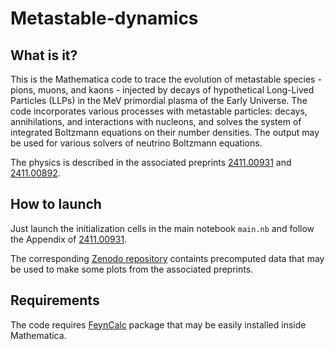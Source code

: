# Metastable-dynamics

## What is it?

This is the Mathematica code to trace the evolution of metastable species - pions, muons, and kaons - injected by decays of hypothetical Long-Lived Particles (LLPs) in the MeV primordial plasma of the Early Universe. The code incorporates various processes with metastable particles: decays, annihilations, and interactions with nucleons, and solves the system of integrated Boltzmann equations on their number densities. The output may be used for various solvers of neutrino Boltzmann equations.

The physics is described in the associated preprints [2411.00931](https://arxiv.org/abs/2411.00931) and [2411.00892](https://arxiv.org/abs/2411.00892). 


## How to launch

Just launch the initialization cells in the main notebook <code>main.nb</code> and follow the Appendix of [2411.00931](https://arxiv.org/abs/2411.00931). 

The corresponding [Zenodo repository](https://doi.org/10.5281/zenodo.14020343) containts precomputed data that may be used to make some plots from the associated preprints.



## Requirements

The code requires [FeynCalc](https://feyncalc.github.io/) package that may be easily installed inside Mathematica.